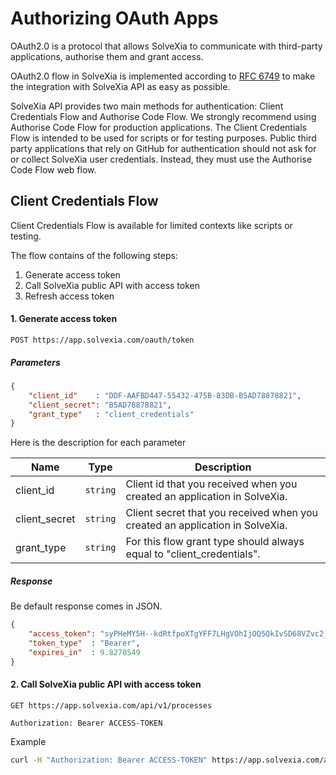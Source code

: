 # Authorizing OAuth Apps

OAuth2.0 is a protocol that allows SolveXia to communicate with third-party applications, authorise them and grant access.

OAuth2.0 flow in SolveXia is implemented according to [RFC 6749](https://tools.ietf.org/html/rfc6749) 
to make the integration with SolveXia API as easy as possible.

SolveXia API provides two main methods for authentication: Client Credentials Flow and Authorise Code Flow. 
We strongly recommend using Authorise Code Flow for production applications. 
The Client Credentials Flow is intended to be used for scripts or for testing purposes. 
Public third party applications that rely on GitHub for authentication should not ask for or collect SolveXia user credentials.
Instead, they must use the Authorise Code Flow web flow.

## Client Credentials Flow

Client Credentials Flow is available for limited contexts like scripts or testing.

The flow contains of the following steps:
1. Generate access token
2. Call SolveXia public API with access token
3. Refresh access token

#### 1. Generate access token

```apacheconfig
POST https://app.solvexia.com/oauth/token 
```

##### Parameters

```json
{
    "client_id"    : "DDF-AAFBD447-55432-475B-83DB-B5AD78878821",
    "client_secret": "B5AD78878821",
    "grant_type"   : "client_credentials"
}
```

Here is the description for each parameter

| Name | Type |Description |
| ------------- |------------- | -------------|
|client_id|`string`|Client id that you received when you created an application in SolveXia.|
|client_secret|`string`|Client secret that you received when you created an application in SolveXia.|
|grant_type|`string`|For this flow grant type should always equal to "client_credentials".|

##### Response

Be default response comes in JSON.

```json
{
    "access_token": "syPHeMY5H--kdRtfpoXTgYFF7LHgVOhIjOQ5QkIvSD68VZvc2_uAew.P07tEVThD5SqNCV_tFwbAg",
    "token_type"  : "Bearer",
    "expires_in"  : 9.8270549
}
```

#### 2. Call SolveXia public API with access token

```apacheconfig
GET https://app.solvexia.com/api/v1/processes

Authorization: Bearer ACCESS-TOKEN
```

Example

```bash
curl -H "Authorization: Bearer ACCESS-TOKEN" https://app.solvexia.com/api/v1/processes
```
